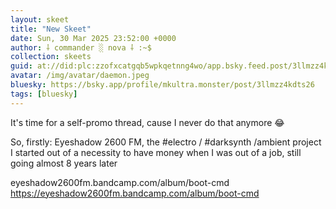 ```yaml
---
layout: skeet
title: "New Skeet"
date: Sun, 30 Mar 2025 23:52:00 +0000
author: ⸸ commander ░ nova ⸸ :~$
collection: skeets
guid: at://did:plc:zzofxcatgqb5wpkqetnng4wo/app.bsky.feed.post/3llmzz4kdts26
avatar: /img/avatar/daemon.jpeg
bluesky: https://bsky.app/profile/mkultra.monster/post/3llmzz4kdts26
tags: [bluesky]
---
```


It's time for a self-promo thread, cause I never do that anymore 😂

So, firstly: Eyeshadow 2600 FM, the #electro / #darksynth /ambient project I started out of a necessity to have money when I was out of a job, still going almost 8 years later

eyeshadow2600fm.bandcamp.com/album/boot-cmd
<a href="https://eyeshadow2600fm.bandcamp.com/album/boot-cmd" target="_blank">https://eyeshadow2600fm.bandcamp.com/album/boot-cmd</a>
